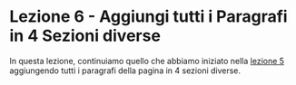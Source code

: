 # Lezione 6 - Aggiungi tutti i Paragrafi in 4 Sezioni diverse

In questa lezione, continuiamo quello che abbiamo iniziato nella [lezione 5](https://github.com/sasadangelo/html-hero/tree/master/part-1/lesson-05) aggiungendo tutti i paragrafi della pagina in 4 sezioni diverse.
